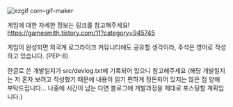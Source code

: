 ![ezgif com-gif-maker](https://user-images.githubusercontent.com/63915665/112706472-b4646500-8ee7-11eb-8d6e-3274e2ce52b5.gif)


게임에 대한 자세한 정보는  링크를 참고해주세요!
https://gamesmith.tistory.com/11?category=945745

게임이 완성되면 외국계 로그라이크 커뮤니티에도 공유할 생각이라, 주석은 영어로 작성하고 있습니다. (PEP-8)

한글로 쓴 개발일지가 src/devlog.txt에 기록되어 있으니 참고해주세요
(해당 개발일지는 저 혼자 보려고 작성했기 때문에 내용이 읽기 편하게 정돈되어 있지는 않은 점 양해 부탁드립니다... 나중에 시간이 남는 다면 블로그에 개발과정을 제대로 포스팅할 계획입니다.)
